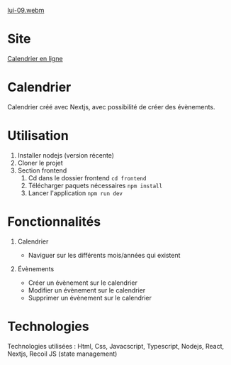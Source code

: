 [lui-09.webm](https://user-images.githubusercontent.com/29934021/182053805-0bfea7f9-80a5-47c0-bfa9-0aad36a5574f.webm)

# Site

[Calendrier en ligne](https://calendrier-nextjs.vercel.app/)

# Calendrier

Calendrier créé avec Nextjs, avec possibilité de créer des évènements.

# Utilisation

1. Installer nodejs (version récente)
2. Cloner le projet
3. Section frontend
   1. Cd dans le dossier frontend `cd frontend`
   2. Télécharger paquets nécessaires `npm install`
   3. Lancer l'application `npm run dev`

# Fonctionnalités

1. Calendrier

   - Naviguer sur les différents mois/années qui existent

2. Évènements
   - Créer un évènement sur le calendrier
   - Modifier un évènement sur le calendrier
   - Supprimer un évènement sur le calendrier

# Technologies

Technologies utilisées : Html, Css, Javacscript, Typescript, Nodejs, React, Nextjs, Recoil JS (state management)

